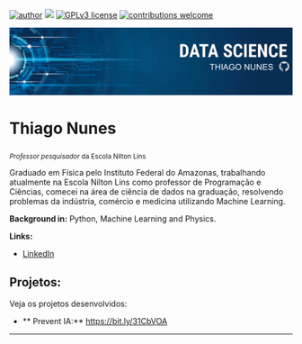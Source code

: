 [![author](https://img.shields.io/badge/author-ThiagoNunes-red.svg)](https://www.linkedin.com/in/prof-thiago-nunes) [![](https://img.shields.io/badge/python-3.9+-blue.svg)](https://www.python.org/downloads/release/python-395/) [![GPLv3 license](https://img.shields.io/badge/License-GPLv3-blue.svg)](https://perso.crans.org/besson/LICENSE.html) [![contributions welcome](https://img.shields.io/badge/contributions-welcome-brightgreen.svg?style=flat)](https://github.com/prof-Thiago-Nunes/Projetos-data-science-/issues)

<p align="center">
  <img src="Banner oficial.png" >
</p>

# Thiago Nunes
<sub>*Professor pesquisador* da Escola Nilton Lins 

Graduado em Física pelo Instituto Federal do Amazonas, trabalhando atualmente na Escola Nilton Lins como professor de Programação e Ciências, comecei na área de ciência de dados na graduação, resolvendo problemas da indústria, comércio e medicina utilizando Machine Learning.


**Background in:** Python, Machine Learning and Physics.

**Links:**
* [LinkedIn](https://www.linkedin.com/in/prof-thiago-nunes)


## Projetos:
Veja os projetos desenvolvidos:

* ** Prevent IA:** https://bit.ly/31CbVOA

---
